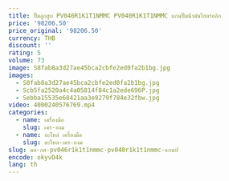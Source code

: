 ```yaml
---
title: ปั๊มลูกสูบ PV046R1K1T1NMMC PV040R1K1T1NMMC แกนปั๊มน้ํามันไฮดรอลิก
price: '98206.50'
price_original: '98206.50'
currency: THB
discount: ''
rating: 5
volume: 73
image: S8fab8a3d27ae45bca2cbfe2ed0fa2b1bg.jpg
images:
  - S8fab8a3d27ae45bca2cbfe2ed0fa2b1bg.jpg
  - Scb5fa2520a4c4a05814f84c1a2ede696P.jpg
  - Sebba15535e68421aa3e9279f784e32fbw.jpg
video: 4000240576769.mp4
categories:
  - name: เครื่องมือ
    slug: เคร-องม
  - name: อะไหล่ เครื่องมือ
    slug: อะไหล-เคร-องม
slug: มล-กส-pv046r1k1t1nmmc-pv040r1k1t1nmmc-แกนป
encode: okyvD4k
lang: th
---
```

  
